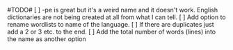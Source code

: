 #TODO#
[ ] -pe is great but it's a weird name and it doesn't work. English dictionaries are not being created at all from what I can tell.
[ ] Add option to rename wordlists to name of the language.
    [ ] If there are duplicates just add a 2 or 3 etc. to the end.
    [ ] Add the total number of words (lines) into the name as another option